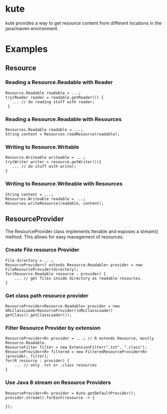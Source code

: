 kute
====

kute provides a way to get resource content from different locations in the java/maven environment.

# Examples

## Resource

### Reading a Resource.Readable with Reader

    Resource.Readable readable = ...;
    try(Reader reader = readable.getReader()) {
       ... // do reading stuff with reader;
     }
 
### Reading a Resource.Readable with Resources

    Resources.Readable readable = ...;
    String content = Resources.readResource(readable);
    
### Writing to Resource.Writable

    Resource.Writeable writeable = ...;
    try(Writer writer = resource.getWriter()){ 
       ... // do stuff with writer;
    }
    
### Writing to Resource.Writeable with Resources

    String content = ...;
    Resources.Writeable readable = ...;
    Resources.writeResource(readable, content);


## ResourceProvider

The ResourceProvider class implements Iterable and exposes a stream() method. This allows for easy management of resources. 

### Create File resource Provider

    File directory = ...;
    ResourceProvider<? extends Resource.Readable> provider = new FileResourceProvider(directory);
    for(Resource.Readable resource : provider) {
        ... // get files inside directory as readable resources.
    }

### Get class path resource provider

    ResourceProvider<Resource.Readable> provider = new URLClassLoaderResourceProvider((URLClassLoader) getClass().getClassLoader());
    

### Filter Resource Provider by extension

    ResourceProvider<R> provider = ...; // R extends Resource, mostly Resource.Readable.
    ResourceFilter filter = new ExtensionFilter(".txt", ".class");
    ResourceProvider<R> filtered = new FilteredResourceProvider<R>(provider, filter);
    for(R resource : provider) {
        ... // only .txt or .class resources 
    }
    
### Use Java 8 stream on Resource Providers

    ResourceProvider<R> provider = Kute.getDefaultProvider();
    provider.stream().forEach(resource -> {
       
    });
    
